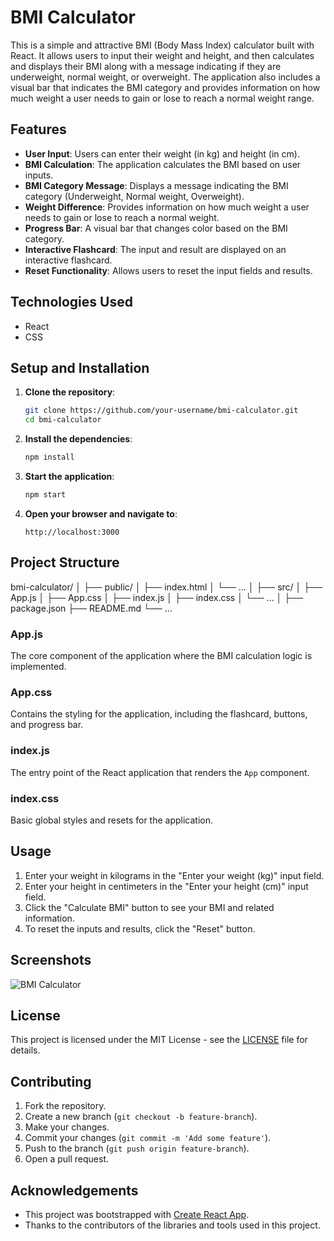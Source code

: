 # BMI Calculator

This is a simple and attractive BMI (Body Mass Index) calculator built with React. It allows users to input their weight and height, and then calculates and displays their BMI along with a message indicating if they are underweight, normal weight, or overweight. The application also includes a visual bar that indicates the BMI category and provides information on how much weight a user needs to gain or lose to reach a normal weight range.

## Features

- **User Input**: Users can enter their weight (in kg) and height (in cm).
- **BMI Calculation**: The application calculates the BMI based on user inputs.
- **BMI Category Message**: Displays a message indicating the BMI category (Underweight, Normal weight, Overweight).
- **Weight Difference**: Provides information on how much weight a user needs to gain or lose to reach a normal weight.
- **Progress Bar**: A visual bar that changes color based on the BMI category.
- **Interactive Flashcard**: The input and result are displayed on an interactive flashcard.
- **Reset Functionality**: Allows users to reset the input fields and results.

## Technologies Used

- React
- CSS

## Setup and Installation

1. **Clone the repository**:
    ```bash
    git clone https://github.com/your-username/bmi-calculator.git
    cd bmi-calculator
    ```

2. **Install the dependencies**:
    ```bash
    npm install
    ```

3. **Start the application**:
    ```bash
    npm start
    ```

4. **Open your browser and navigate to**:
    ```
    http://localhost:3000
    ```

## Project Structure

bmi-calculator/
│
├── public/
│ ├── index.html
│ └── ...
│
├── src/
│ ├── App.js
│ ├── App.css
│ ├── index.js
│ ├── index.css
│ └── ...
│
├── package.json
├── README.md
└── ...



### App.js

The core component of the application where the BMI calculation logic is implemented.

### App.css

Contains the styling for the application, including the flashcard, buttons, and progress bar.

### index.js

The entry point of the React application that renders the `App` component.

### index.css

Basic global styles and resets for the application.

## Usage

1. Enter your weight in kilograms in the "Enter your weight (kg)" input field.
2. Enter your height in centimeters in the "Enter your height (cm)" input field.
3. Click the "Calculate BMI" button to see your BMI and related information.
4. To reset the inputs and results, click the "Reset" button.

## Screenshots

![BMI Calculator](screenshots/bmi-calculator.png)

## License

This project is licensed under the MIT License - see the [LICENSE](LICENSE) file for details.

## Contributing

1. Fork the repository.
2. Create a new branch (`git checkout -b feature-branch`).
3. Make your changes.
4. Commit your changes (`git commit -m 'Add some feature'`).
5. Push to the branch (`git push origin feature-branch`).
6. Open a pull request.

## Acknowledgements

- This project was bootstrapped with [Create React App](https://github.com/facebook/create-react-app).
- Thanks to the contributors of the libraries and tools used in this project.

